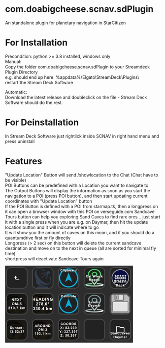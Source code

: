 # com.doabigcheese.scnav.sdPlugin
An standalone plugin for planetary navigation in StarCitizen

# For Installation
Precondition: python >= 3.8 installed, windows only \
Manual: \
Copy the folder com.doabigcheese.scnav.sdPlugin to your Streamdeck Plugin Directory \
e.g. should end up here: %appdata%\Elgato\StreamDeck\Plugins\ \
restart the Stream Deck Software 

Automatic: \
Download the latest release and doubleclick on the file - Stream Deck Software should do the rest.

# For Deinstallation
In Stream Deck Software just rightlick inside SCNAV in right hand menu and press uninstall

# Features
"Update Location" Button will send /showlocation to the Chat (Chat have to be visible) \
POI Buttons can be predefined with a Location you want to navigate to \
The Output Buttons will display the information as soon as you start the navigation to a POI (press POI button), and then start updating current coordinates with "Update Location" button \
If the POI Button is defined with a POI from starmap.tk, then a longpress on it can open a browser window with this POI on verseguide.com
Sandcave Tours button can help you exploring Sand Caves to find rare ores... just start it with a single press when you are e.g. on Daymar, then hit the update location button and it will indicate where to go \
It will show you the amount of caves on this moon, and if you should do a quantumdrive first or fly directly \
Longpress (> 2 sec) on this button will delete the current sandcave destination and move on to the next in queue (all are sorted for minimal fly time) \
shortpress will deactivate Sandcave Tours again


![alt text](https://github.com/doabigcheese/com.doabigcheese.scnav.sdplugin/blob/master/Screenshot1.jpg?raw=true)